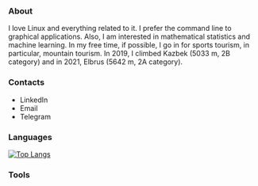 ### About

I love Linux and everything related to it. I prefer the command line to graphical applications.
Also, I am interested in mathematical statistics and machine learning.
In my free time, if possible, I go in for sports tourism, in particular, mountain tourism. In 2019,
I climbed Kazbek (5033 m, 2B category) and in 2021, Elbrus (5642 m, 2A category).

### Contacts

<!-- [![LinkedIn](https://img.shields.io/badge/LinkedIn-blue)](www.linkedin.com/in/rustam-basyrov-978b78286) -->
<!-- ![Static Badge](https://img.shields.io/badge/LinkedIn-blue?link=www.linkedin.com%2Fin%2Frustam-basyrov-978b78286) -->

- LinkedIn
- Email
- Telegram

### Languages

[![Top Langs](https://github-readme-stats.vercel.app/api/top-langs/?username=rustbas&size_weight=0.5&count_weight=0.5&hide=jupyter%20notebook,html&langs_count=8&layout=pie&theme=transparen)](https://github.com/anuraghazra/github-readme-stats)

### Tools

